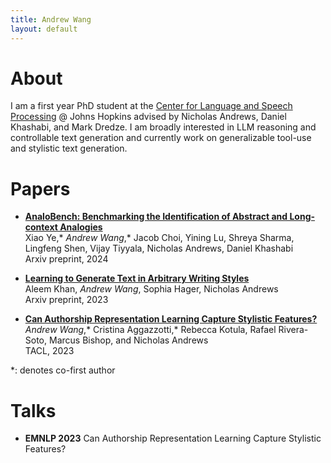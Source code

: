 ```yaml
---
title: Andrew Wang
layout: default
---
```


# About

I am a first year PhD student at the [Center for Language and Speech Processing](https://www.clsp.jhu.edu/) @ Johns Hopkins advised by Nicholas Andrews, Daniel Khashabi, and Mark Dredze. I am broadly interested in LLM reasoning and controllable text generation and currently work on generalizable tool-use and stylistic text generation. 

# Papers

* **[AnaloBench: Benchmarking the Identification of Abstract and Long-context Analogies](https://arxiv.org/abs/2402.12370)**  
Xiao Ye,\* _Andrew Wang_,\* Jacob Choi, Yining Lu, Shreya Sharma, Lingfeng Shen, Vijay Tiyyala, Nicholas Andrews, Daniel Khashabi  
Arxiv preprint, 2024

* **[Learning to Generate Text in Arbitrary Writing Styles](https://arxiv.org/abs/2312.17242)**  
Aleem Khan, _Andrew Wang_, Sophia Hager, Nicholas Andrews  
Arxiv preprint, 2023

* **[Can Authorship Representation Learning Capture Stylistic Features?](https://direct.mit.edu/tacl/article/doi/10.1162/tacl_a_00610/118299)**  
_Andrew Wang_,\* Cristina Aggazzotti,\* Rebecca Kotula, Rafael Rivera-Soto, Marcus Bishop, and Nicholas Andrews  
TACL, 2023 

\*: denotes co-first author

# Talks

* **EMNLP 2023** Can Authorship Representation Learning Capture Stylistic Features?

<!-- Text can be **bold**, _italic_, or ~~strikethrough~~.

[Link to another page](./another-page.html).

There should be whitespace between paragraphs.

There should be whitespace between paragraphs. We recommend including a README, or a file with information about your project.

# Header 1

This is a normal paragraph following a header. GitHub is a code hosting platform for version control and collaboration. It lets you and others work together on projects from anywhere.

## Header 2

> This is a blockquote following a header.
>
> When something is important enough, you do it even if the odds are not in your favor.

### Header 3

```js
// Javascript code with syntax highlighting.
var fun = function lang(l) {
  dateformat.i18n = require('./lang/' + l)
  return true;
}
```

```ruby
# Ruby code with syntax highlighting
GitHubPages::Dependencies.gems.each do |gem, version|
  s.add_dependency(gem, "= #{version}")
end
```

#### Header 4

*   This is an unordered list following a header.
*   This is an unordered list following a header.
*   This is an unordered list following a header.

##### Header 5

1.  This is an ordered list following a header.
2.  This is an ordered list following a header.
3.  This is an ordered list following a header.

###### Header 6

| head1        | head two          | three |
|:-------------|:------------------|:------|
| ok           | good swedish fish | nice  |
| out of stock | good and plenty   | nice  |
| ok           | good `oreos`      | hmm   |
| ok           | good `zoute` drop | yumm  |

### There's a horizontal rule below this.

* * *

### Here is an unordered list:

*   Item foo
*   Item bar
*   Item baz
*   Item zip

### And an ordered list:

1.  Item one
1.  Item two
1.  Item three
1.  Item four

### And a nested list:

- level 1 item
  - level 2 item
  - level 2 item
    - level 3 item
    - level 3 item
- level 1 item
  - level 2 item
  - level 2 item
  - level 2 item
- level 1 item
  - level 2 item
  - level 2 item
- level 1 item

### Small image

![Octocat](https://github.githubassets.com/images/icons/emoji/octocat.png)

### Large image

![Branching](https://guides.github.com/activities/hello-world/branching.png)


### Definition lists can be used with HTML syntax.

<dl>
<dt>Name</dt>
<dd>Godzilla</dd>
<dt>Born</dt>
<dd>1952</dd>
<dt>Birthplace</dt>
<dd>Japan</dd>
<dt>Color</dt>
<dd>Green</dd>
</dl>

```
Long, single-line code blocks should not wrap. They should horizontally scroll if they are too long. This line should be long enough to demonstrate this.
```

```
The final element. -->
```
